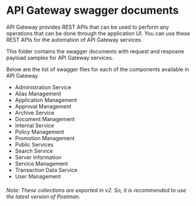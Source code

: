 # API Gateway swagger documents

API Gateway provides REST APIs that can be used to perform any operations that can be done through the application UI. You can use these REST APIs for the automation of API Gateway services. 

This folder contains the swagger documents with request and resposne payload samples for API Gateway services.

Below are the list of swagger files for each of the components available in API Gateway.

* Administration Service
* Alias Management
* Application Management
* Approval Management
* Archive Service
* Document Management
* Internal Service
* Policy Management
* Promotion Management
* Public Services
* Search Service
* Server Information
* Service Management
* Transaction Data Service
* User Management

###### Note: These collections are exported in v2. So, it is recommended to use the latest version of Postman.